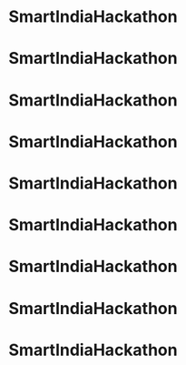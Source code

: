 # SmartIndiaHackathon
# SmartIndiaHackathon
# SmartIndiaHackathon
# SmartIndiaHackathon
# SmartIndiaHackathon
# SmartIndiaHackathon
# SmartIndiaHackathon
# SmartIndiaHackathon
# SmartIndiaHackathon
